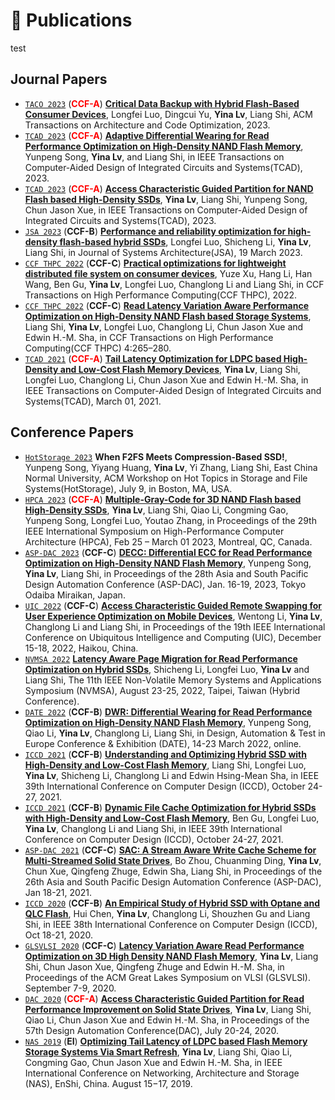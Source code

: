 <!-- 
<div class='paper-box'><div class='paper-box-image'><div><div class="badge">NeurIPS 2019</div><img src='images/fs.png' alt="sym" width="100%"></div></div>
<div class='paper-box-text' markdown="1">
[FastSpeech: Fast, Robust and Controllable Text to Speech](https://papers.nips.cc/paper/8580-fastspeech-fast-robust-and-controllable-text-to-speech.pdf) \\
**Yi Ren**, Yangjun Ruan, Xu Tan, Tao Qin, Sheng Zhao, Zhou Zhao, Tie-Yan Liu
[**Project**](https://speechresearch.github.io/fastspeech/) <strong><span class='show_paper_citations' data='4FA6C0AAAAAJ:qjMakFHDy7sC'></span></strong>
- FastSpeech is the first fully parallel end-to-end speech synthesis model.
- **Academic Impact**: This work is included by many famous speech synthesis open-source projects, such as [ESPNet ![](https://img.shields.io/github/stars/espnet/espnet?style=social)](https://github.com/espnet/espnet). Our work are promoted by more than 20 media and forums, such as [机器之心](https://mp.weixin.qq.com/s/UkFadiUBy-Ymn-zhJ95JcQ)、[InfoQ](https://www.infoq.cn/article/tvy7hnin8bjvlm6g0myu).
- **Industry Impact**: FastSpeech has been deployed in [Microsoft Azure TTS service](https://techcommunity.microsoft.com/t5/azure-ai/neural-text-to-speech-extends-support-to-15-more-languages-with/ba-p/1505911) and supports 49 more languages with state-of-the-art AI quality. It was also shown as a text-to-speech system acceleration example in [NVIDIA GTC2020](https://resources.nvidia.com/events/GTC2020s21420).
</div>
</div>
 -->
 
# 📝 Publications 
test

## Journal Papers
- [``TACO 2023``](https://mc.manuscriptcentral.com/tcad) (<span style="color:red">**CCF-A**</span>) **[Critical Data Backup with Hybrid Flash-Based Consumer Devices](https://dl.acm.org/doi/10.1145/3631529)**, Longfei Luo, Dingcui Yu, **Yina Lv**, Liang Shi, ACM Transactions on Architecture and Code Optimization, 2023.
- [``TCAD 2023``](https://mc.manuscriptcentral.com/tcad) (<span style="color:red">**CCF-A**</span>) **[Adaptive Differential Wearing for Read Performance Optimization on High-Density NAND Flash Memory](https://ieeexplore.ieee.org/document/10190114)**, Yunpeng Song, **Yina Lv**, and Liang Shi, in IEEE Transactions on Computer-Aided Design of Integrated Circuits and Systems(TCAD), 2023.
- [``TCAD 2023``](https://mc.manuscriptcentral.com/tcad) (<span style="color:red">**CCF-A**</span>) **[Access Characteristic Guided Partition for NAND Flash based High-Density SSDs](https://ieeexplore.ieee.org/document/10142017)**, **Yina Lv**, Liang Shi, Yunpeng Song, Chun Jason Xue, in IEEE Transactions on Computer-Aided Design of Integrated Circuits and Systems(TCAD), 2023.
- [``JSA 2023``](https://www.sciencedirect.com/journal/journal-of-systems-architecture) (**CCF-B**) **[Performance and reliability optimization for high-density flash-based hybrid SSDs](https://doi.org/10.1016/j.sysarc.2023.102830)**, Longfei Luo, Shicheng Li, **Yina Lv**, Liang Shi, in Journal of Systems Architecture(JSA), 19 March 2023. 
- [``CCF THPC 2022``](https://www.springer.com/journal/42514) (**CCF-C**) **[Practical optimizations for lightweight distributed file system on consumer devices](https://link.springer.com/content/pdf/10.1007/s42514-022-00132-w.pdf?pdf=button)**, Yuze Xu, Hang Li, Han Wang, Ben Gu, **Yina Lv**, Longfei Luo, Changlong Li and Liang Shi, in CCF Transactions on High Performance Computing(CCF THPC), 2022. 
- [``CCF THPC 2022``](https://www.springer.com/journal/42514) (**CCF-C**) **[Read Latency Variation Aware Performance Optimization on High-Density NAND Flash based Storage Systems](https://trebuchet.public.springernature.app/get_content/984f3efb-1241-40de-ae2a-542184827e6a)**, Liang Shi, **Yina Lv**, Longfei Luo, Changlong Li, Chun Jason Xue and Edwin H.-M. Sha, in CCF Transactions on High Performance Computing(CCF THPC) 4:265–280.
- [``TCAD 2021``](https://mc.manuscriptcentral.com/tcad) (<span style="color:red">**CCF-A**</span>) **[Tail Latency Optimization for LDPC based High-Density and Low-Cost Flash Memory Devices](https://ieeexplore.ieee.org/document/9365694/)**, **Yina Lv**, Liang Shi, Longfei Luo, Changlong Li, Chun Jason Xue and Edwin H.-M. Sha, in IEEE Transactions on Computer-Aided Design of Integrated Circuits and Systems(TCAD), March 01, 2021. 

## Conference Papers
- [``HotStorage 2023``](https://www.hotstorage.org/2023/cfp.html) **When F2FS Meets Compression-Based SSD!**, Yunpeng Song, Yiyang Huang, **Yina Lv**, Yi Zhang, Liang Shi, East China Normal University, ACM Workshop on Hot Topics in Storage and File Systems(HotStorage), July 9, in Boston, MA, USA.
- [``HPCA 2023``](https://hpca-conf.org/2023/) (<span style="color:red">**CCF-A**</span>) **[Multiple-Gray-Code for 3D NAND Flash based High-Density SSDs](https://ieeexplore.ieee.org/document/10070946)**, **Yina Lv**, Liang Shi, Qiao Li, Congming Gao, Yunpeng Song, Longfei Luo, Youtao Zhang, in Proceedings of the 29th IEEE International Symposium on High-Performance Computer Architecture (HPCA), Feb 25 – March 01 2023, Montreal, QC, Canada. 
- [``ASP-DAC 2023``](https://www.aspdac.com/aspdac2023/) (**CCF-C**) **[DECC: Differential ECC for Read Performance Optimization on High-Density NAND Flash Memory]((https://dl.acm.org/doi/abs/10.1145/3566097.3567853?casa_token=J-Rek3oVb6QAAAAA:ihzaHqCppSTjGFHU8rZOWwx5-c5rT8-CXaOAKrzO1AuqHWU79atz1KBQ8cCadw2rgxeJacTiFenXuw))**, Yunpeng Song, **Yina Lv**, Liang Shi, in Proceedings of the 28th Asia and South Pacific Design Automation Conference (ASP-DAC), Jan. 16-19, 2023, Tokyo Odaiba Miraikan, Japan.
- [``UIC 2022``](http://www.ieee-smart-world.org/2022/uic/ps.php) (**CCF-C**) **[Access Characteristic Guided Remote Swapping for User Experience Optimization on Mobile Devices]()**, Wentong Li, **Yina Lv**, Changlong Li and Liang Shi, in Proceedings of the 19th IEEE International Conference on Ubiquitous Intelligence and Computing (UIC), December 15-18, 2022, Haikou, China.
- [``NVMSA 2022``](https://nvmsa2022.github.io/) **[Latency Aware Page Migration for Read Performance Optimization on Hybrid SSDs](https://ieeexplore.ieee.org/document/9898553)**, Shicheng Li, Longfei Luo, **Yina Lv** and Liang Shi, The 11th IEEE Non-Volatile Memory Systems and Applications Symposium (NVMSA), August 23-25, 2022, Taipei, Taiwan (Hybrid Conference).
- [``DATE 2022``](https://date22.date-conference.com/) (**CCF-B**) **[DWR: Differential Wearing for Read Performance Optimization on High-Density NAND Flash Memory](https://ieeexplore.ieee.org/document/9774738)**, Yunpeng Song, Qiao Li, **Yina Lv**, Changlong Li, Liang Shi, in Design, Automation & Test in Europe Conference & Exhibition (DATE), 14-23 March 2022, online.
- [``ICCD 2021``](https://www.iccd-conf.com/Program_2021.html) (**CCF-B**) **[Understanding and Optimizing Hybrid SSD with High-Density and Low-Cost Flash Memory](https://ieeexplore.ieee.org/document/9643753)**, Liang Shi, Longfei Luo, **Yina Lv**, Shicheng Li, Changlong Li and Edwin Hsing-Mean Sha, in IEEE 39th International Conference on Computer Design (ICCD), October 24-27, 2021.
- [``ICCD 2021``](https://www.iccd-conf.com/Program_2021.html) (**CCF-B**) **[Dynamic File Cache Optimization for Hybrid SSDs with High-Density and Low-Cost Flash Memory](https://ieeexplore.ieee.org/abstract/document/9643721)**, Ben Gu, Longfei Luo, **Yina Lv**, Changlong Li and Liang Shi, in IEEE 39th International Conference on Computer Design (ICCD), October 24-27, 2021.
- [``ASP-DAC 2021``](http://www.aspdac.com/aspdac2021/) (**CCF-C**) **[SAC: A Stream Aware Write Cache Scheme for Multi-Streamed Solid State Drives](https://dl.acm.org/doi/10.1145/3394885.3431520)**, Bo Zhou, Chuanming Ding, **Yina Lv**, Chun Xue, Qingfeng Zhuge, Edwin Sha, Liang Shi, in Proceedings of the 26th Asia and South Pacific Design Automation Conference (ASP-DAC), Jan 18-21, 2021.
- [``ICCD 2020``](https://www.iccd-conf.com/Program_2020.html) (**CCF-B**) **[An Empirical Study of Hybrid SSD with Optane and QLC Flash](https://ieeexplore.ieee.org/document/9283520)**, Hui Chen, **Yina Lv**, Changlong Li, Shouzhen Gu and Liang Shi, in IEEE 38th International Conference on Computer Design (ICCD), Oct 18-21, 2020.
- [``GLSVLSI 2020``](https://www.glsvlsi.org/archive/glsvlsi20/index.html) (**CCF-C**) **[Latency Variation Aware Read Performance Optimization on 3D High Density NAND Flash Memory](https://dl.acm.org/doi/10.1145/3386263.3406953)**, **Yina Lv**, Liang Shi, Chun Jason Xue, Qingfeng Zhuge and Edwin H.-M. Sha, in Proceedings of the ACM Great Lakes Symposium on VLSI (GLSVLSI). September 7-9, 2020.
- [``DAC 2020``](https://www.dac.com/) (<span style="color:red">**CCF-A**</span>) **[Access Characteristic Guided Partition for Read Performance Improvement on Solid State Drives](https://drive.google.com/file/d/1gTzHgntuthRlO_VCOQSyBEXFhbo9otAM/view?usp=sharing)**, **Yina Lv**, Liang Shi, Qiao Li, Chun Jason Xue and Edwin H.-M. Sha, in Proceedings of the 57th Design Automation Conference(DAC), July 20-24, 2020. 
- [``NAS 2019``](http://www.nas-conference.org/NAS-2019/) (**EI**) **[Optimizing Tail Latency of LDPC based Flash Memory Storage Systems Via Smart Refresh](https://ieeexplore.ieee.org/document/8834728)**, **Yina Lv**, Liang Shi, Qiao Li, Congming Gao, Chun Jason Xue and Edwin H.-M. Sha, in IEEE International Conference on Networking, Architecture and Storage (NAS), EnShi, China. August 15−17, 2019.

